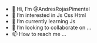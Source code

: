- 👋 Hi, I’m @AndresRojasPimentel
- 👀 I’m interested in Js Css Html
- 🌱 I’m currently learning Js
- 💞️ I’m looking to collaborate on ...
- 📫 How to reach me ...

<!---
AndresRojasPimentel/AndresRojasPimentel is a ✨ special ✨ repository because its `README.md` (this file) appears on your GitHub profile.
You can click the Preview link to take a look at your changes.
--->
